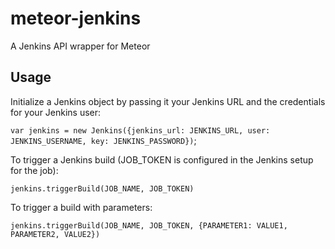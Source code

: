 # meteor-jenkins
A Jenkins API wrapper for Meteor

## Usage
Initialize a Jenkins object by passing it your Jenkins URL and the credentials for your Jenkins user:

`var jenkins = new Jenkins({jenkins_url: JENKINS_URL, user: JENKINS_USERNAME, key: JENKINS_PASSWORD})`;

To trigger a Jenkins build (JOB_TOKEN is configured in the Jenkins setup for the job):

`jenkins.triggerBuild(JOB_NAME, JOB_TOKEN)`

To trigger a build with parameters:

`jenkins.triggerBuild(JOB_NAME, JOB_TOKEN, {PARAMETER1: VALUE1, PARAMETER2, VALUE2})`
